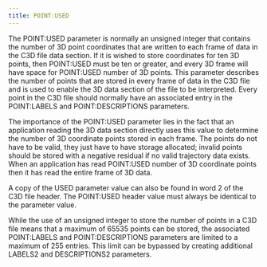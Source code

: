 ```yaml
---
title: POINT:USED
---
```


The POINT:USED parameter is normally an unsigned integer that contains the number of 3D point coordinates that are written to each frame of data in the C3D file data section.  If it is wished to store coordinates for ten 3D points, then POINT:USED must be ten or greater, and every 3D frame will have space for POINT:USED number of 3D points.  This parameter describes the number of points that are stored in every frame of data in the C3D file and is used to enable the 3D data section of the file to be interpreted.  Every point in the C3D file should normally have an associated entry in the POINT:LABELS and POINT:DESCRIPTIONS parameters.

The importance of the POINT:USED parameter lies in the fact that an application reading the 3D data section directly uses this value to determine the number of 3D coordinate points stored in each frame.  The points do not have to be valid, they just have to have storage allocated; invalid points should be stored with a negative residual if no valid trajectory data exists.  When an application has read POINT:USED number of 3D coordinate points then it has read the entire frame of 3D data.

A copy of the USED parameter value can also be found in word 2 of the C3D file header.  The POINT:USED header value must always be identical to the parameter value.

While the use of an unsigned integer to store the number of points in a C3D file means that a maximum of 65535 points can be stored,  the associated POINT:LABELS and POINT:DESCRIPTIONS parameters are limited to a maximum of 255 entries.  This limit can be bypassed by creating additional LABELS2 and DESCRIPTIONS2 parameters.
